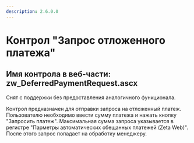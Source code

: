 ```yaml
---
description: 2.6.0.0
---
```


# Контрол "Запрос отложенного платежа"

## Имя контрола в веб-части: zw\_DeferredPaymentRequest.ascx

Снят с поддержки без предоставления аналогичного функционала.

Контрол предназначен для отправки запроса на отложенный платеж. Пользователю необходимо ввести сумму платежа и нажать кнопку "Запросить платеж". Максимальная сумма запроса указывается в регистре "Парметры автоматических обещанных платежей \(Zeta Web\)". После этого запрос попадает на обработку менеджеру.

